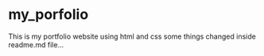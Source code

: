 # my_porfolio
This is my portfolio website using html and css
 some things changed inside readme.md file...
